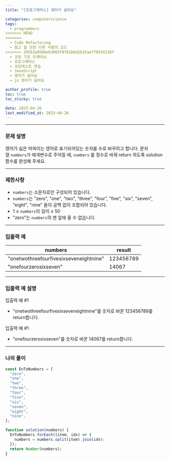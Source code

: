 ```yaml
---
title: "[프로그래머스] 영어가 싫어요"

categories: computerscience
tags:
  - programmers
<<<<<<< HEAD
=======
  - Code Refactoring
  - 참고 할 만한 다른 사람의 코드
>>>>>>> 35563a9586e63065f0761bbd1b15ae770543220f
  - 코딩 기초 트레이닝
  - 프로그래머스
  - 코딩테스트 연습
  - JavaScript
  - 영어가 싫어요
  - js 영어가 싫어요

author_profile: true
toc: true
toc_sticky: true

date: 2023-04-26
last_modified_at: 2023-04-26
---
```


---

### 문제 설명

영어가 싫은 머쓱이는 영어로 표기되어있는 숫자를 수로 바꾸려고 합니다. 문자열 `numbers`가 매개변수로 주어질 때, `numbers`
를 정수로 바꿔 return 하도록 solution 함수를 완성해 주세요.

---

### 제한사항

- `numbers`는 소문자로만 구성되어 있습니다.
- `numbers`는 "zero", "one", "two", "three", "four", "five", "six", "seven", "eight", "nine" 들이 공백 없이 조합되어 있습니다.
- 1 ≤ `numbers`의 길이 ≤ 50
- "zero"는 `numbers`의 맨 앞에 올 수 없습니다.

---

### 입출력 예

| numbers                                | result    |
| -------------------------------------- | --------- |
| "onetwothreefourfivesixseveneightnine" | 123456789 |
| "onefourzerosixseven"                  | 14067     |

---

### **입출력 예 설명**

입출력 예 #1

- "onetwothreefourfivesixseveneightnine"를 숫자로 바꾼 123456789를 return합니다.

입출력 예 #1

- "onefourzerosixseven"를 숫자로 바꾼 14067를 return합니다.

---

### 나의 풀이

```jsx
const EnToNumbers = [
  "zero",
  "one",
  "two",
  "three",
  "four",
  "five",
  "six",
  "seven",
  "eight",
  "nine",
];

function solution(numbers) {
  EnToNumbers.forEach((item, idx) => {
    numbers = numbers.split(item).join(idx);
  });
  return Number(numbers);
}
```
